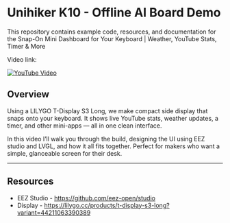 # Unihiker K10 - Offline AI Board Demo

This repository contains example code, resources, and documentation for the Snap-On Mini Dashboard for Your Keyboard | Weather, YouTube Stats, Timer & More

Video link:

[![YouTube Video](https://img.youtube.com/vi/EkYQ1K2MExs/0.jpg)](https://www.youtube.com/watch?v=EkYQ1K2MExs)

## Overview

Using a LILYGO T-Display S3 Long, we make compact side display that snaps onto your keyboard.
It shows live YouTube stats, weather updates, a timer, and other mini-apps — all in one clean interface.

In this video I’ll walk you through the build, designing the UI using EEZ studio and LVGL, and how it all fits together.
Perfect for makers who want a simple, glanceable screen for their desk.

---

## Resources
- EEZ Studio - https://github.com/eez-open/studio
- Display - https://lilygo.cc/products/t-display-s3-long?variant=44211063390389


